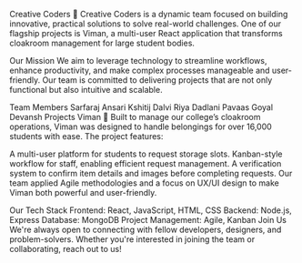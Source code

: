 Creative Coders 🚀
Creative Coders is a dynamic team focused on building innovative, practical solutions to solve real-world challenges. One of our flagship projects is Viman, a multi-user React application that transforms cloakroom management for large student bodies.

Our Mission
We aim to leverage technology to streamline workflows, enhance productivity, and make complex processes manageable and user-friendly. Our team is committed to delivering projects that are not only functional but also intuitive and scalable.

Team Members
Sarfaraj Ansari
Kshitij Dalvi
Riya Dadlani
Pavaas Goyal
Devansh
Projects
Viman 🧳
Built to manage our college’s cloakroom operations, Viman was designed to handle belongings for over 16,000 students with ease. The project features:

A multi-user platform for students to request storage slots.
Kanban-style workflow for staff, enabling efficient request management.
A verification system to confirm item details and images before completing requests.
Our team applied Agile methodologies and a focus on UX/UI design to make Viman both powerful and user-friendly.

Our Tech Stack
Frontend: React, JavaScript, HTML, CSS
Backend: Node.js, Express
Database: MongoDB
Project Management: Agile, Kanban
Join Us
We're always open to connecting with fellow developers, designers, and problem-solvers. Whether you're interested in joining the team or collaborating, reach out to us!
